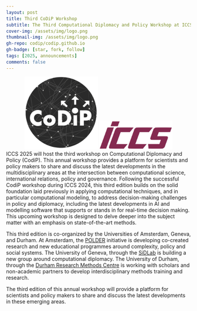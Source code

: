 ```yaml
---
layout: post
title: Third CoDiP Workshop
subtitle: The Third Computational Diplomacy and Policy Workshop at ICCS 2025
cover-img: /assets/img/logo.png
thumbnail-img: /assets/img/logo.png
gh-repo: codip/codip.github.io
gh-badge: [star, fork, follow]
tags: [2025, announcements]
comments: false
---
```

<div style="text-align:center">
<img src="../assets/img/logo.png" width=200 >
<img src="../assets/img/iccs.png" width=200 >
</div>
ICCS 2025 will host the third workshop on Computational Diplomacy and Policy (CodiP). This annual workshop provides a platform for scientists and policy makers to share and discuss the latest developments in the multidisciplinary areas at the intersection between computational science, international relations, policy and governance. Following the successful CodiP workshop during ICCS 2024, this third edition builds on the solid foundation laid previously in applying computational techniques, and in particular computational modeling, to address decision-making challenges in policy and diplomacy, including the latest developments in AI and modelling software that supports or stands in for real-time decision making. This upcoming workshop is designed to delve deeper into the subject matter with an emphasis on state-of-the-art methods.

This third edition is co-organized by the Universities of Amsterdam, Geneva, and Durham. At Amsterdam, the [POLDER](polder.center) initiative is developing co-created research and new educational programmes around complexity, policy and social systems. The University of Geneva, through the [SiDLab](https://sidlab.ch) is building a new group around computational diplomacy. The University of Durham, through the [Durham Research Methods Centre](https://www.durham.ac.uk/research/institutes-and-centres/research-methods/) is working with scholars and non-academic partners to develop interdisciplinary methods training and research.

The third edition of this annual workshop will provide a platform for scientists and policy makers to share and discuss the latest developments in these emerging areas.          
